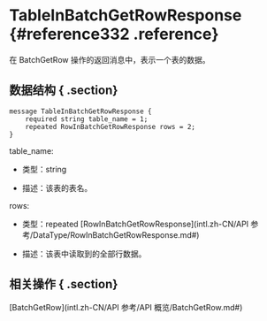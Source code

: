 # TableInBatchGetRowResponse {#reference332 .reference}

在 BatchGetRow 操作的返回消息中，表示一个表的数据。

## 数据结构 { .section}

```language-xml
message TableInBatchGetRowResponse {
    required string table_name = 1;
    repeated RowInBatchGetRowResponse rows = 2;
}

```

table\_name:

-   类型：string

-   描述：该表的表名。


rows:

-   类型：repeated [RowInBatchGetRowResponse](intl.zh-CN/API 参考/DataType/RowInBatchGetRowResponse.md#) 

-   描述：该表中读取到的全部行数据。


## 相关操作 { .section}

 [BatchGetRow](intl.zh-CN/API 参考/API 概览/BatchGetRow.md#) 

